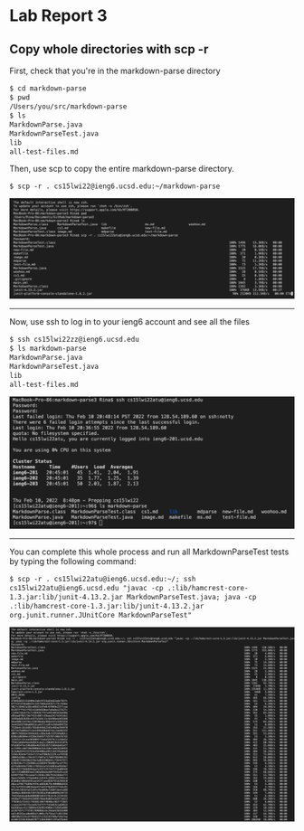 # Lab Report 3

## Copy whole directories with scp -r


First, check that you're in the markdown-parse directory
```
$ cd markdown-parse
$ pwd
/Users/you/src/markdown-parse
$ ls
MarkdownParse.java    
MarkdownParseTest.java
lib
all-test-files.md
```
Then, use scp to copy the entire markdown-parse directory.
```
$ scp -r . cs15lwi22@ieng6.ucsd.edu:~/markdown-parse
```
![Image](copyingdir.png)

---
Now, use ssh to log in to your ieng6 account and see all the files 
```
$ ssh cs15lwi22zz@ieng6.ucsd.edu
$ ls markdown-parse
MarkdownParse.java    
MarkdownParseTest.java
lib
all-test-files.md
```

![Image](afterlogin.png)

---
You can complete this whole process and run all MarkdownParseTest tests by typing the following command:
```
$ scp -r . cs15lwi22atu@ieng6.ucsd.edu:~/; ssh cs15lwi22atu@ieng6.ucsd.edu "javac -cp .:lib/hamcrest-core-1.3.jar:lib/junit-4.13.2.jar MarkdownParseTest.java; java -cp .:lib/hamcrest-core-1.3.jar:lib/junit-4.13.2.jar org.junit.runner.JUnitCore MarkdownParseTest"
```

![Image](oneline.png)
